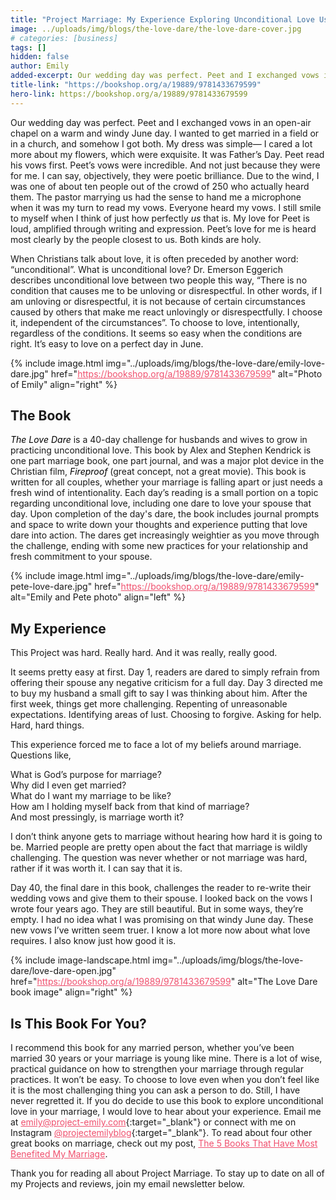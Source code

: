 ```yaml
---
title: "Project Marriage: My Experience Exploring Unconditional Love Using the Book, “The Love Dare”"
image: ../uploads/img/blogs/the-love-dare/the-love-dare-cover.jpg
# categories: [business]
tags: []
hidden: false
author: Emily
added-excerpt: Our wedding day was perfect. Peet and I exchanged vows in an open-air chapel on a warm and windy June day. I wanted to get married in a field or in a church, and somehow I got both. My dress was simple— I cared a lot more about my flowers, which were exquisite. It was Father’s Day. Peet read his vows first. Peet’s vows were incredible. And not just because they were for me. I can say, objectively, they were poetic brilliance. Due to the wind, I was one of about ten people out of the crowd of 250 who actually heard them.
title-link: "https://bookshop.org/a/19889/9781433679599"
hero-link: https://bookshop.org/a/19889/9781433679599
---
```


<style> em {color: black;} p a {color: #f0506e;}</style>

Our wedding day was perfect. Peet and I exchanged vows in an open-air chapel on a warm and windy June day. I wanted to get married in a field or in a church, and somehow I got both. My dress was simple— I cared a lot more about my flowers, which were exquisite. It was Father’s Day. Peet read his vows first. Peet’s vows were incredible. And not just because they were for me. I can say, objectively, they were poetic brilliance. Due to the wind, I was one of about ten people out of the crowd of 250 who actually heard them. The pastor marrying us had the sense to hand me a microphone when it was my turn to read my vows. Everyone heard my vows. I still smile to myself when I think of just how perfectly _us_ that is. My love for Peet is loud, amplified through writing and expression. Peet’s love for me is heard most clearly by the people closest to us. Both kinds are holy.

When Christians talk about love, it is often preceded by another word: “unconditional”. What is unconditional love? Dr. Emerson Eggerich describes unconditional love between two people this way, “There is no condition that causes me to be unloving or disrespectful. In other words, if I am unloving or disrespectful, it is not because of certain circumstances caused by others that make me react unlovingly or disrespectfully. I choose it, independent of the circumstances”. To choose to love, intentionally, regardless of the conditions. It seems so easy when the conditions are right. It’s easy to love on a perfect day in June.

{% include image.html img="../uploads/img/blogs/the-love-dare/emily-love-dare.jpg" href="https://bookshop.org/a/19889/9781433679599" alt="Photo of Emily" align="right" %}

## The Book

_The Love Dare_ is a 40-day challenge for husbands and wives to grow in practicing unconditional love. This book by Alex and Stephen Kendrick is one part marriage book, one part journal, and was a major plot device in the Christian film, _Fireproof_ (great concept, not a great movie). This book is written for all couples, whether your marriage is falling apart or just needs a fresh wind of intentionality. Each day’s reading is a small portion on a topic regarding unconditional love, including one dare to love your spouse that day. Upon completion of the day's dare, the book includes journal prompts and space to write down your thoughts and experience putting that love dare into action. The dares get increasingly weightier as you move through the challenge, ending with some new practices for your relationship and fresh commitment to your spouse.

{% include image.html img="../uploads/img/blogs/the-love-dare/emily-pete-love-dare.jpg" href="https://bookshop.org/a/19889/9781433679599" alt="Emily and Pete photo" align="left" %}

## My Experience

This Project was hard. Really hard.
And it was really, really good.

It seems pretty easy at first. Day 1, readers are dared to simply refrain from offering their spouse any negative criticism for a full day. Day 3 directed me to buy my husband a small gift to say I was thinking about him. After the first week, things get more challenging. Repenting of unreasonable expectations. Identifying areas of lust. Choosing to forgive. Asking for help. Hard, hard things.

This experience forced me to face a lot of my beliefs around marriage. Questions like,

What is God’s purpose for marriage?<br>
Why did I even get married?<br>
What do I want my marriage to be like?<br>
How am I holding myself back from that kind of marriage?<br>
And most pressingly, is marriage worth it?

I don’t think anyone gets to marriage without hearing how hard it is going to be. Married people are pretty open about the fact that marriage is wildly challenging. The question was never whether or not marriage was hard, rather if it was worth it. I can say that it is.

Day 40, the final dare in this book, challenges the reader to re-write their wedding vows and give them to their spouse. I looked back on the vows I wrote four years ago. They are still beautiful. But in some ways, they’re empty. I had no idea what I was promising on that windy June day. These new vows I’ve written seem truer. I know a lot more now about what love requires. I also know just how good it is.

{% include image-landscape.html img="../uploads/img/blogs/the-love-dare/love-dare-open.jpg" href="https://bookshop.org/a/19889/9781433679599" alt="The Love Dare book image" align="right" %}

## Is This Book For You?

I recommend this book for any married person, whether you’ve been married 30 years or your marriage is young like mine. There is a lot of wise, practical guidance on how to strengthen your marriage through regular practices. It won’t be easy. To choose to love even when you don’t feel like it is the most challenging thing you can ask a person to do. Still, I have never regretted it. If you do decide to use this book to explore unconditional love in your marriage, I would love to hear about your experience. Email me at [emily@project-emily.com](mailto:emily@project-emily.com){:target="\_blank"} or connect with me on Instagram [@projectemilyblog](https://www.instagram.com/projectemilyblog/){:target="\_blank"}.
To read about four other great books on marriage, check out my post, [The 5 Books That Have Most Benefited My Marriage](https://project-emily.com/5-books-that-benefited-my-marriage/).

Thank you for reading all about Project Marriage. To stay up to date on all of my Projects and reviews, join my email newsletter below.

